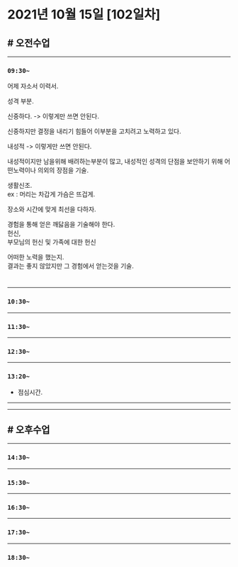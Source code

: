 # 2021년 10월 15일 [102일차]

## # 오전수업
----
### `09:30~`

어제 자소서 이력서.    

성격 부분.   

신중하다.   -> 이렇게만 쓰면 안된다.   

신중하지만 결정을 내리기 힘들어 이부분을 고치려고 노력하고 있다.   

내성적 -> 이렇게만 쓰면 안된다.   

내성적이지만 남을위해 배려하는부분이 많고, 내성적인 성격의 단점을 보안하기 위해 어떤노력이나 의외의 장점을 기술.     

생활신조.     
ex : 머리는 차갑게 가슴은 뜨겁게.    

장소와 시간에 맞게 최선을 다하자.    

경험을 통해 얻은 깨닳음을 기술해야 한다.   
헌신,    
부모님의 헌신 및 가족에 대한 헌신    

어떠한 노력을 했는지.   
결과는 좋지 않았지만 그 경험에서 얻는것을 기술.   



#


























----
### `10:30~`








----
### `11:30~`








----
### `12:30~`








----
### `13:20~`

  - 점심시간.

---
---

## # 오후수업

---
### `14:30~`










---
### `15:30~`









----
### `16:30~`








----
### `17:30~`








----
### `18:30~`
